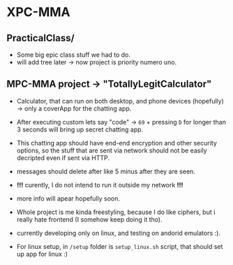# XPC-MMA
## PracticalClass/
- Some big epic class stuff we had to do.
- will add tree later → now project is priority numero uno.


## MPC-MMA project → "TotallyLegitCalculator"
- Calculator, that can run on both desktop, and phone devices (hopefully) → only a coverApp for the chatting app.
- After executing custom lets say "code" → ``69`` + pressing ``D`` for longer than 3 seconds will bring up secret chatting app.
- This chatting app should have end-end encryption and other security options, so the stuff that are sent via network should not be easily decripted even if sent via HTTP.
- messages should delete after like 5 minus after they are seen.
- **!!!** curently, I do not intend to run it outside my network **!!!**

- more info will apear hopefully soon.

- Whole project is me kinda freestyling, because I do like ciphers, but i really hate frontend (I somehow keep doing it tho).
- currently developing only on linux, and testing on andorid emulators :).
- For linux setup, in ``/setup`` folder is ```setup_linux.sh``` script, that should set up app for linux :)
